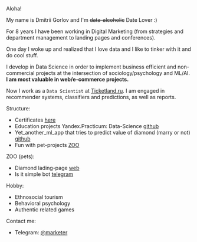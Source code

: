 Aloha!

My name is Dmitrii Gorlov and I'm <strike>data-alcoholic</strike> Date Lover :)

For 8 years I have been working in Digital Marketing (from strategies and department management to landing pages and conferences). 

One day I woke up and realized that I love data and I like to tinker with it and do cool stuff. 

I develop in Data Science in order to implement business efficient and non-commercial projects at the intersection of sociology/psychology and ML/AI. **I am most valuable in web/e-commerce projects.**

Now I work as a `Data Scientist` at [Ticketland.ru](https://www.ticketland.ru/). I am engaged in recommender systems, classifiers and predictions, as well as reports.

Structure:
- Certificates [here](https://github.com/dmitriygorlov/certificates)
- Education projects Yandex.Practicum: Data-Science [github](https://github.com/dmitriygorlov/Yandex.Practikum_Data_Science)
- Yet_another_ml_app that tries to predict value of diamond (marry or not) [github](https://github.com/dmitriygorlov/Test-app-Diamod-Heroku) 
- Fun with pet-projects [ZOO](https://github.com/dmitriygorlov/fun-with-pets)

ZOO (pets):
- Diamond lading-page [web](https://how-big-is-love.herokuapp.com/)
- Is it simple bot [telegram](https://t.me/is_it_simple_bot)

Hobby:
- Ethnosocial tourism
- Behavioral psychology
- Authentic related games

Contact me:
- Telegram: [@marketer](https://t.me/marketer)
